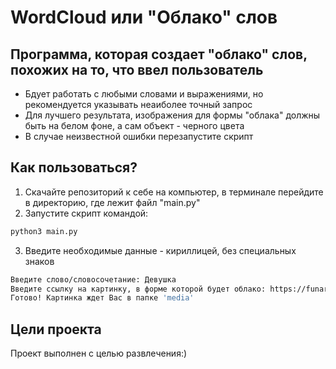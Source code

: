 # WordCloud или "Облако" слов

## Программа, которая создает "облако" слов, похожих на то, что ввел пользователь
 - Бдует работать с любыми словами и выражениями, но рекомендуется указывать неаиболее точный запрос
 - Для лучшего результата, изображения для формы "облака" должны быть на белом фоне, а сам объект - черного цвета
 - В случае неизвестной ошибки перезапустите скрипт

## Как пользоваться?
1. Скачайте репозиторий к себе на компьютер, в терминале перейдите в директорию, где лежит файл "main.py"
2. Запустите скрипт командой:
```sh
python3 main.py
```
3. Введите необходимые данные - кириллицей, без специальных знаков
```sh
Введите слово/словосочетание: Девушка
Введите ссылку на картинку, в форме которой будет облако: https://funart.pro/uploads/posts/2020-03/1584106677_20-p-chernie-silueti-devushek-na-belom-fone-32.jpg
Готово! Картинка ждет Вас в папке 'media' 
```

## Цели проекта
Проект выполнен с целью развлечения:)
